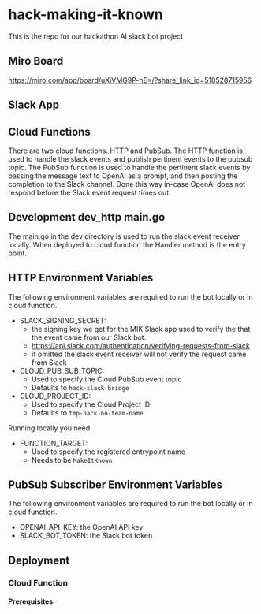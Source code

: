 # hack-making-it-known
This is the repo for our hackathon AI slack bot project

## Miro Board
https://miro.com/app/board/uXjVMG9P-hE=/?share_link_id=518528715956

## Slack App

## Cloud Functions
There are two cloud functions. 
HTTP and PubSub. 
The HTTP function is used to handle the slack events and publish pertinent 
events to the pubsub topic.
The PubSub function is used to handle the pertinent slack events by passing the 
message text to OpenAI as a prompt, and then posting the completion to the Slack channel.
Done this way in-case OpenAI does not respond before the Slack event request times out.

## Development dev_http main.go
The main.go in the dev directory is used to run the slack event receiver locally. 
When deployed to cloud function the Handler method is the entry point.

## HTTP Environment Variables
The following environment variables are required to run the bot locally or in cloud function.
- SLACK_SIGNING_SECRET: 
  - the signing key we get for the MIK Slack app used to verify the that the event came from our Slack bot.
  - https://api.slack.com/authentication/verifying-requests-from-slack
  - if omitted the slack event receiver will not verify the request came from Slack
- CLOUD_PUB_SUB_TOPIC:
  - Used to specify the Cloud PubSub event topic
  - Defaults to `hack-slack-bridge`
- CLOUD_PROJECT_ID:
  - Used to specify the Cloud Project ID
  - Defaults to `tmp-hack-no-team-name`

Running locally you need:
- FUNCTION_TARGET: 
  - Used to specify the registered entrypoint name
  - Needs to be `MakeItKnown` 

## PubSub Subscriber Environment Variables
The following environment variables are required to run the bot locally or in cloud function.
- OPENAI_API_KEY: the OpenAI API key
- SLACK_BOT_TOKEN: the Slack bot token

## Deployment

### Cloud Function

#### Prerequisites


